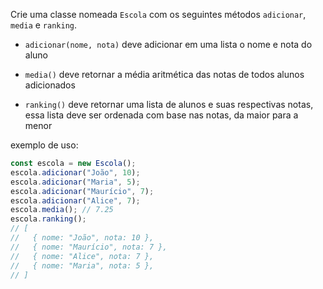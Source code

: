Crie uma classe nomeada `Escola` com os seguintes métodos `adicionar`, `media` e `ranking`.

- `adicionar(nome, nota)` deve adicionar em uma lista o nome e nota do aluno

- `media()` deve retornar a média aritmética das notas de todos alunos adicionados

- `ranking()` deve retornar uma lista de alunos e suas respectivas notas, essa lista deve ser ordenada com base nas notas, da maior para a menor

exemplo de uso:

```js
const escola = new Escola();
escola.adicionar("João", 10);
escola.adicionar("Maria", 5);
escola.adicionar("Maurício", 7);
escola.adicionar("Alice", 7);
escola.media(); // 7.25
escola.ranking();
// [
//   { nome: "João", nota: 10 },
//   { nome: "Maurício", nota: 7 },
//   { nome: "Alice", nota: 7 },
//   { nome: "Maria", nota: 5 },
// ]
```
